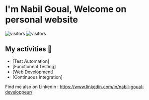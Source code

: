 # I'm Nabil Goual, Welcome on personal website

![visitors](https://visitor-badge.glitch.me/badge?page_id=Nabil-bali.nabil-bali)
![visitors](https://visitor-badge.glitch.me/badge?page_id=Nabil-bali.nabil-bali&right_color=#58a6ff)

## My activities 🎯

- [Test Automation]
- [Functionnal Testing]
- [Web Development]
- [Continuous Integration]

Find me also on Linkedin :
https://www.linkedin.com/in/nabil-goual-developpeur/

